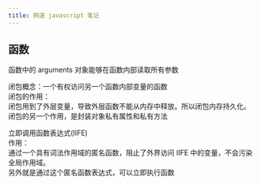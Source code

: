 ```yaml
---
title: 网道 javascript 笔记
---
```

## 函数
函数中的 arguments 对象能够在函数内部读取所有参数

闭包概念：一个有权访问另一个函数内部变量的函数\
闭包的作用：\
闭包用到了外层变量，导致外层函数不能从内存中释放。所以闭包内存持久化。\
闭包的另一个作用，是封装对象私有属性和私有方法

立即调用函数表达式(IIFE)\
作用：\
通过一个具有词法作用域的匿名函数，阻止了外界访问 IIFE 中的变量，不会污染全局作用域。\
另外就是通过这个匿名函数表达式，可以立即执行函数
